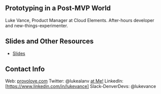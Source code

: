 ## Prototyping in a Post-MVP World 

Luke Vance, Product Manager at Cloud Elements. After-hours developer and new-things-experimenter.

## Slides and Other Resources

* [Slides]()

## Contact Info

Web: [provolove.com](https://www.provolove.com)
Twitter: @lukealanv <a href="https://twitter.com/intent/tweet?screen_name=lukealanv&ref_src=twsrc%5Etfw" class="twitter-mention-button" data-show-count="false">at Me!</a><script async src="https://platform.twitter.com/widgets.js" charset="utf-8"></script>
LinkedIn: [https://www.linkedin.com/in/lukevance]
Slack-DenverDevs: @lukevance